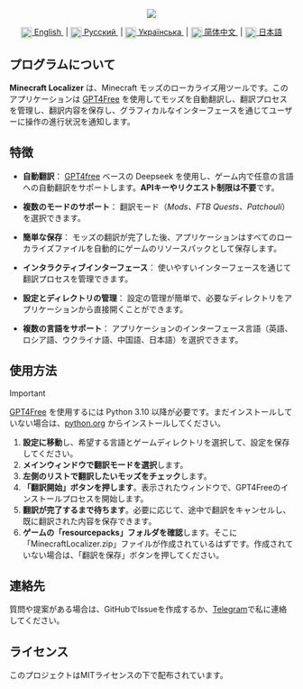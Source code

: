 <p align="center">
  <img src="https://github.com/user-attachments/assets/70cb660d-a150-4290-9885-98c08bd1bd1b">
</p>

<div align="center">
  <a href="README.md">
    <img align="center" src="https://github.com/user-attachments/assets/67f5ef5e-09f2-47a4-a3a4-2fd527d6bd02" width="20">
    English
  </a> &nbsp;|
  <a href="README.ru.md">
    <img align="center" src="https://github.com/user-attachments/assets/bdf8afb3-d027-4a28-8f0c-3ee25fcedd56" width="20">
    Русский
  </a> &nbsp;|
  <a href="README.uk.md">
    <img align="center" src="https://github.com/user-attachments/assets/6734f63d-1d28-46ce-9732-790055d5a54a" width="20">
    Українська
  </a> &nbsp;| 
  <a href="README.zh.md">
    <img align="center" src="https://github.com/user-attachments/assets/86d69702-c489-44c1-902a-520b43a92853" width="20">
    简体中文
  </a> &nbsp;| 
  <a href="README.jp.md">
    <img align="center" src="https://github.com/user-attachments/assets/314ff7c7-4b34-4797-b088-db49ce38a991" width="20">
    日本語
  </a>
</div>

## プログラムについて
**Minecraft Localizer** は、Minecraft モッズのローカライズ用ツールです。このアプリケーションは [GPT4Free](https://github.com/xtekky/gpt4free/) を使用してモッズを自動翻訳し、翻訳プロセスを管理し、翻訳内容を保存し、グラフィカルなインターフェースを通じてユーザーに操作の進行状況を通知します。

## 特徴
- **自動翻訳**： [GPT4free](https://github.com/xtekky/gpt4free/) ベースの Deepseek を使用し、ゲーム内で任意の言語への自動翻訳をサポートします。**APIキーやリクエスト制限は不要**です。

- **複数のモードのサポート**： 翻訳モード（*Mods、FTB Quests、Patchouli*）を選択できます。

- **簡単な保存**： モッズの翻訳が完了した後、アプリケーションはすべてのローカライズファイルを自動的にゲームのリソースパックとして保存します。

- **インタラクティブインターフェース**： 使いやすいインターフェースを通じて翻訳プロセスを管理できます。

- **設定とディレクトリの管理**： 設定の管理が簡単で、必要なディレクトリをアプリケーションから直接開くことができます。

- **複数の言語をサポート**： アプリケーションのインターフェース言語（英語、ロシア語、ウクライナ語、中国語、日本語）を選択できます。

## 使用方法
> [!IMPORTANT]
> [GPT4Free](https://github.com/xtekky/gpt4free/) を使用するには Python 3.10 以降が必要です。まだインストールしていない場合は、[python.org](https://www.python.org/downloads/) からインストールしてください。

1. **設定に移動**し、希望する言語とゲームディレクトリを選択して、設定を保存してください。
2. **メインウィンドウで翻訳モードを選択**します。
3. **左側のリストで翻訳したいモッズをチェック**します。
4. **「翻訳開始」ボタンを押します**。表示されたウィンドウで、GPT4Freeのインストールプロセスを開始します。
5. **翻訳が完了するまで待ちます**。必要に応じて、途中で翻訳をキャンセルし、既に翻訳された内容を保存できます。
6. **ゲームの「resourcepacks」フォルダを確認**します。そこに「MinecraftLocalizer.zip」ファイルが作成されているはずです。作成されていない場合は、「翻訳を保存」ボタンを押してください。

## 連絡先
質問や提案がある場合は、GitHubでIssueを作成するか、[Telegram](https://t.me/AlexBetekhtin)で私に連絡してください。

## ライセンス
このプロジェクトはMITライセンスの下で配布されています。
